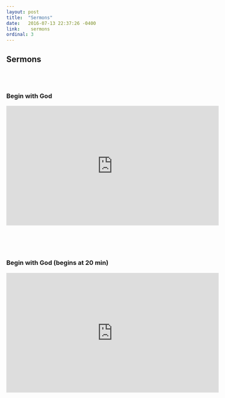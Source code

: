 ```yaml
---
layout: post
title:  "Sermons"
date:   2016-07-13 22:37:26 -0400
link:    sermons
ordinal: 3
---
```


## Sermons
<br><br>
### Begin with God
<iframe width="560" height="315" src="https://www.youtube.com/embed/Jw-Y_ceGpKU" frameborder="0" allowfullscreen></iframe>

<br><br><br>

### Begin with God (begins at 20 min)
<iframe width="560" height="315" src="https://www.youtube.com/embed/DeQCVMJYDpQ" frameborder="0" allowfullscreen></iframe>
<br><br>
